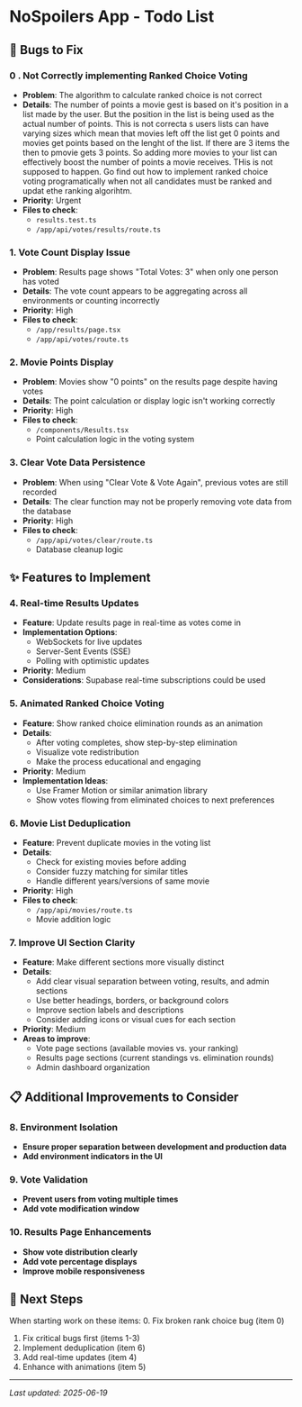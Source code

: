 # NoSpoilers App - Todo List

## 🐛 Bugs to Fix

### 0 . Not Correctly implementing Ranked Choice Voting
- **Problem**: The algorithm to calculate ranked choice is not correct
- **Details**: The number of points a movie gest is based on it's position in a list made by the user. But the position in the list is being used as the actual number of points. This is not correcta s users lists can have varying sizes which mean that movies left off the list get 0 points and movies get points based on the lenght of the list. If there are 3 items the then to pmovie gets 3 points. So adding more movies to your list can effectively boost the number of points a movie receives. THis is not supposed to happen. Go find out how to implement ranked choice voting programatically when not all candidates must be ranked and updat ethe ranking algorihtm.
- **Priority**: Urgent
- **Files to check**:
  - `results.test.ts`
  - `/app/api/votes/results/route.ts`

### 1. Vote Count Display Issue
- **Problem**: Results page shows "Total Votes: 3" when only one person has voted
- **Details**: The vote count appears to be aggregating across all environments or counting incorrectly
- **Priority**: High
- **Files to check**: 
  - `/app/results/page.tsx`
  - `/app/api/votes/route.ts`

### 2. Movie Points Display
- **Problem**: Movies show "0 points" on the results page despite having votes
- **Details**: The point calculation or display logic isn't working correctly
- **Priority**: High
- **Files to check**:
  - `/components/Results.tsx`
  - Point calculation logic in the voting system

### 3. Clear Vote Data Persistence
- **Problem**: When using "Clear Vote & Vote Again", previous votes are still recorded
- **Details**: The clear function may not be properly removing vote data from the database
- **Priority**: High
- **Files to check**:
  - `/app/api/votes/clear/route.ts`
  - Database cleanup logic

## ✨ Features to Implement

### 4. Real-time Results Updates
- **Feature**: Update results page in real-time as votes come in
- **Implementation Options**:
  - WebSockets for live updates
  - Server-Sent Events (SSE)
  - Polling with optimistic updates
- **Priority**: Medium
- **Considerations**: Supabase real-time subscriptions could be used

### 5. Animated Ranked Choice Voting
- **Feature**: Show ranked choice elimination rounds as an animation
- **Details**: 
  - After voting completes, show step-by-step elimination
  - Visualize vote redistribution
  - Make the process educational and engaging
- **Priority**: Medium
- **Implementation Ideas**:
  - Use Framer Motion or similar animation library
  - Show votes flowing from eliminated choices to next preferences

### 6. Movie List Deduplication
- **Feature**: Prevent duplicate movies in the voting list
- **Details**: 
  - Check for existing movies before adding
  - Consider fuzzy matching for similar titles
  - Handle different years/versions of same movie
- **Priority**: High
- **Files to check**:
  - `/app/api/movies/route.ts`
  - Movie addition logic

### 7. Improve UI Section Clarity
- **Feature**: Make different sections more visually distinct
- **Details**:
  - Add clear visual separation between voting, results, and admin sections
  - Use better headings, borders, or background colors
  - Improve section labels and descriptions
  - Consider adding icons or visual cues for each section
- **Priority**: Medium
- **Areas to improve**:
  - Vote page sections (available movies vs. your ranking)
  - Results page sections (current standings vs. elimination rounds)
  - Admin dashboard organization

## 📋 Additional Improvements to Consider

### 8. Environment Isolation
- **Ensure proper separation between development and production data**
- **Add environment indicators in the UI**

### 9. Vote Validation
- **Prevent users from voting multiple times**
- **Add vote modification window**

### 10. Results Page Enhancements
- **Show vote distribution clearly**
- **Add vote percentage displays**
- **Improve mobile responsiveness**

## 🚀 Next Steps

When starting work on these items:
0. Fix broken rank choice bug (item 0)
1. Fix critical bugs first (items 1-3)
2. Implement deduplication (item 6)
3. Add real-time updates (item 4)
4. Enhance with animations (item 5)

---

*Last updated: 2025-06-19*
